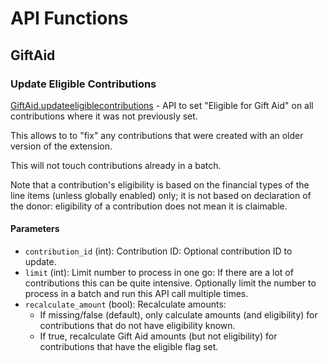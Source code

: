 # API Functions

## GiftAid

### Update Eligible Contributions
[GiftAid.updateeligiblecontributions](api.md) - API to set "Eligible for Gift Aid" on all contributions where
it was not previously set.

This allows to to "fix" any contributions that were created with an older version of the extension.

This will not touch contributions already in a batch.

Note that a contribution's eligibility is based on the financial types of the line items (unless globally enabled) only; it is not based on declaration of the donor: eligibility of a contribution does not mean it is claimable.

#### Parameters
- `contribution_id` (int): Contribution ID: Optional contribution ID to update.
- `limit` (int): Limit number to process in one go: If there are a lot of contributions this can be quite intensive. Optionally limit the number to process in a batch and run this API call multiple times.
- `recalculate_amount` (bool): Recalculate amounts:
   - If missing/false (default), only calculate amounts (and eligibility) for contributions that do not have eligibility known.
   - If true, recalculate Gift Aid amounts (but not eligibility) for contributions that have the eligible flag set.

